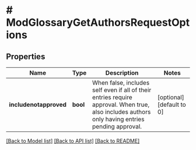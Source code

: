 # # ModGlossaryGetAuthorsRequestOptions

## Properties

Name | Type | Description | Notes
------------ | ------------- | ------------- | -------------
**includenotapproved** | **bool** | When false, includes self even if all of their entries require approval. When true, also includes authors only having entries pending approval. | [optional] [default to 0]

[[Back to Model list]](../../README.md#models) [[Back to API list]](../../README.md#endpoints) [[Back to README]](../../README.md)
